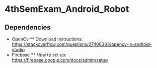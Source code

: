 # 4thSemExam_Android_Robot
## Dependencies
* OpenCv
** Download instructions: https://stackoverflow.com/questions/27406303/opencv-in-android-studio
* Firebase
** How to set up: https://firebase.google.com/docs/admin/setup
